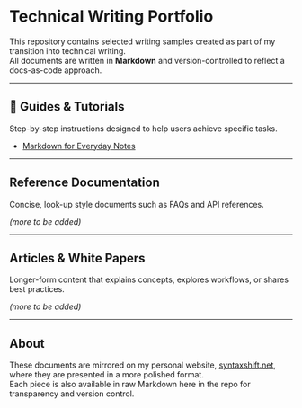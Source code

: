 # Technical Writing Portfolio

This repository contains selected writing samples created as part of my transition into technical writing.  
All documents are written in **Markdown** and version-controlled to reflect a docs-as-code approach.

---

## 📘 Guides & Tutorials

Step-by-step instructions designed to help users achieve specific tasks.

- [Markdown for Everyday Notes](guides/markdown-notes.md)

---

## Reference Documentation

Concise, look-up style documents such as FAQs and API references.

_(more to be added)_

---

## Articles & White Papers

Longer-form content that explains concepts, explores workflows, or shares best practices.

_(more to be added)_

---

## About

These documents are mirrored on my personal website, [syntaxshift.net](https://syntaxshift.net), where they are presented in a more polished format.  
Each piece is also available in raw Markdown here in the repo for transparency and version control.
